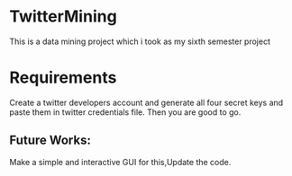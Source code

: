 # TwitterMining
This is a data mining project which i took as my sixth semester project
# Requirements
Create a twitter developers account and generate all four secret keys and paste them in twitter credentials file. Then you are good to go.


## Future Works:
Make a simple and interactive GUI for this,Update the code.
